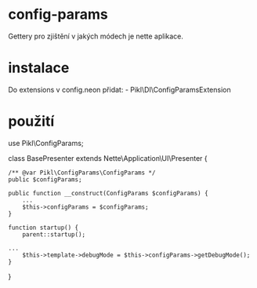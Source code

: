 # config-params
Gettery pro zjištění v jakých módech je nette aplikace.

# instalace
Do extensions v config.neon přidat: - Pikl\DI\ConfigParamsExtension
    
# použití
use Pikl\ConfigParams;

class BasePresenter extends Nette\Application\UI\Presenter {

	/** @var Pikl\ConfigParams\ConfigParams */
	public $configParams;
	
	public function __construct(ConfigParams $configParams) {
		...
		$this->configParams = $configParams;
	}

	function startup() {
		parent::startup();

    ...
		$this->template->debugMode = $this->configParams->getDebugMode();
	}

}
    
    
